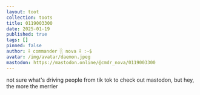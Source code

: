```yaml
---
layout: toot
collection: toots
title: 0119003300
date: 2025-01-19
published: true
tags: []
pinned: false
author: ⸸ commander ░ nova ⸸ :~$
avatar: /img/avatar/daemon.jpeg
mastodon: https://mastodon.online/@cmdr_nova/0119003300
---
```


not sure what's driving people from tik tok to check out mastodon, but hey, the more the merrier
